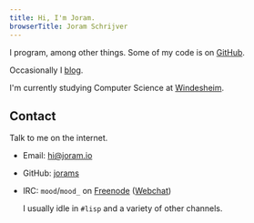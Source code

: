 ```yaml
---
title: Hi, I'm Joram.
browserTitle: Joram Schrijver
---
```


I program, among other things. Some of my code is
on [GitHub](https://github.com/jorams).

Occasionally I [blog](/blog).

I'm currently studying Computer Science at
[Windesheim](http://www.windesheiminternational.nl/).

## Contact

Talk to me on the internet.

- Email: [hi@joram.io](mailto:hi@joram.io)

- GitHub: [jorams](https://github.com/jorams)

- IRC: `mood`/`mood_` on [Freenode](http://freenode.net/)
  ([Webchat](http://webchat.freenode.net/))

    I usually idle in `#lisp` and a variety of other channels.

